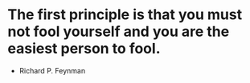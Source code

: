 # The first principle is that you must not fool yourself and you are the easiest person to fool.

- Richard P. Feynman
